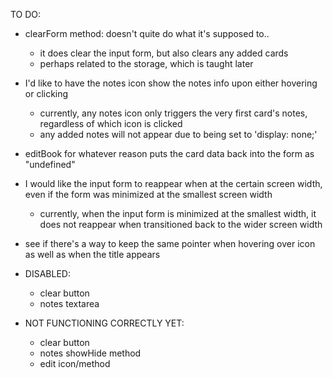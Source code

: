 TO DO:

- clearForm method: doesn't quite do what it's supposed to..
    - it does clear the input form, but also clears any added cards
    - perhaps related to the storage, which is taught later

- I'd like to have the notes icon show the notes info upon either hovering or clicking
    - currently, any notes icon only triggers the very first card's notes, regardless of which icon is clicked
    - any added notes will not appear due to being set to 'display: none;'

- editBook for whatever reason puts the card data back into the form as "undefined"

- I would like the input form to reappear when at the certain screen width, even if the form was minimized at the smallest screen width
    - currently, when the input form is minimized at the smallest width, it does not reappear when transitioned back to the wider screen width

- see if there's a way to keep the same pointer when hovering over icon as well as when the title appears

- DISABLED:
    - clear button
    - notes textarea

- NOT FUNCTIONING CORRECTLY YET:
    - clear button
    - notes showHide method
    - edit icon/method